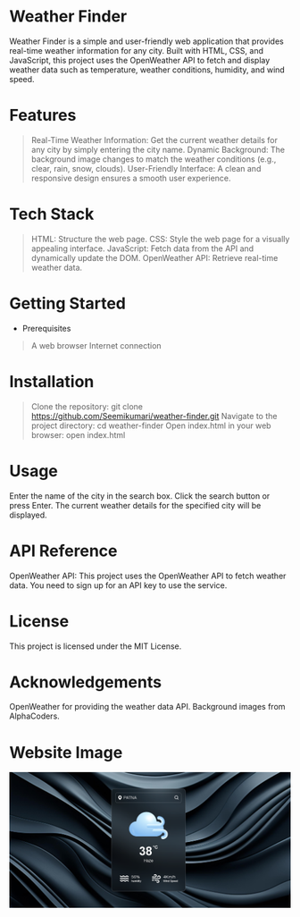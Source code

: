 # Weather Finder
Weather Finder is a simple and user-friendly web application that provides real-time weather information for any city. Built with HTML, CSS, and JavaScript, this project uses the OpenWeather API to fetch and display weather data such as temperature, weather conditions, humidity, and wind speed.

# Features
> Real-Time Weather Information: Get the current weather details for any city by simply entering the city name.
> Dynamic Background: The background image changes to match the weather conditions (e.g., clear, rain, snow, clouds).
> User-Friendly Interface: A clean and responsive design ensures a smooth user experience.
# Tech Stack
> HTML: Structure the web page.
> CSS: Style the web page for a visually appealing interface.
> JavaScript: Fetch data from the API and dynamically update the DOM.
> OpenWeather API: Retrieve real-time weather data.
# Getting Started
  * Prerequisites
   > A web browser
   > Internet connection

# Installation
  > Clone the repository:
     git clone https://github.com/Seemikumari/weather-finder.git
  > Navigate to the project directory:
     cd weather-finder
  > Open index.html in your web browser:
     open index.html

# Usage
Enter the name of the city in the search box.
Click the search button or press Enter.
The current weather details for the specified city will be displayed.
# API Reference
OpenWeather API: This project uses the OpenWeather API to fetch weather data. You need to sign up for an API key to use the service.

# License
This project is licensed under the MIT License.

# Acknowledgements
OpenWeather for providing the weather data API.
Background images from AlphaCoders.

# Website Image
![Page](https://github.com/Seemikumari/Weather-Finder/blob/main/images/Weather%20Finder.png)
